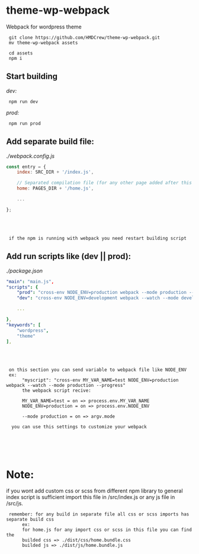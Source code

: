 # theme-wp-webpack
 Webpack for wordpress theme

     git clone https://github.com/HMDCrew/theme-wp-webpack.git
     mv theme-wp-webpack assets

     cd assets
     npm i

## Start building

 *dev:*
 
     npm run dev

 *prod:*
 
     npm run prod

## Add separate build file:
   *./webpack.config.js*
```js
const entry = {
    index: SRC_DIR + '/index.js',

    // Separated compilation file (for any other page added after this line you need restart webpack)
    home: PAGES_DIR + '/home.js',

    ...

};
```
<br />
<br />

     if the npm is running with webpack you need restart building script

## Add run scripts like (dev || prod):
   *./package.json*
```yaml
"main": "main.js",
"scripts": {
    "prod": "cross-env NODE_ENV=production webpack --mode production --progress",
    "dev": "cross-env NODE_ENV=development webpack --watch --mode development --progress",

    ...

},
"keywords": [
    "wordpress",
    "theme"
],
```
<br />
<br />

     on this section you can send variable to webpack file like NODE_ENV
     ex: 
          "myscript": "cross-env MY_VAR_NAME=test NODE_ENV=production webpack --watch --mode production --progress"
          the webpack script recive:

          MY_VAR_NAME=test = on => process.env.MY_VAR_NAME
          NODE_ENV=production = on => process.env.NODE_ENV
          
          --mode production = on => argv.mode

      you can use this settings to customize your webpack

<br />
<br />
<br />

# Note:
if you wont add custom css or scss from different npm library to general index script is sufficient import this file in /src/index.js or any js file in /src/js.

     remember: for any build in separate file all css or scss imports has separate build css
          ex:
          for home.js for any import css or scss in this file you can find the
          builded css => ./dist/css/home.bundle.css
          builded js => ./dist/js/home.bundle.js




